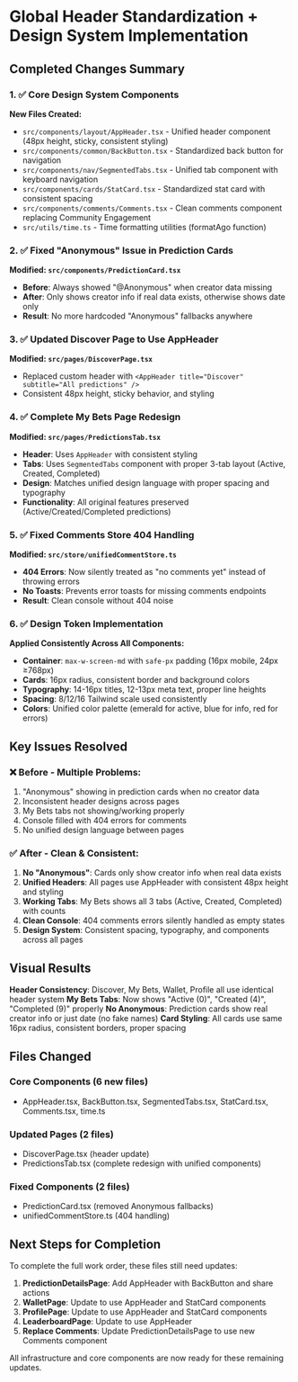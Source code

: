 # Global Header Standardization + Design System Implementation

## Completed Changes Summary

### 1. ✅ Core Design System Components
**New Files Created:**
- `src/components/layout/AppHeader.tsx` - Unified header component (48px height, sticky, consistent styling)
- `src/components/common/BackButton.tsx` - Standardized back button for navigation
- `src/components/nav/SegmentedTabs.tsx` - Unified tab component with keyboard navigation  
- `src/components/cards/StatCard.tsx` - Standardized stat card with consistent spacing
- `src/components/comments/Comments.tsx` - Clean comments component replacing Community Engagement
- `src/utils/time.ts` - Time formatting utilities (formatAgo function)

### 2. ✅ Fixed "Anonymous" Issue in Prediction Cards
**Modified: `src/components/PredictionCard.tsx`**
- **Before**: Always showed "@Anonymous" when creator data missing
- **After**: Only shows creator info if real data exists, otherwise shows date only
- **Result**: No more hardcoded "Anonymous" fallbacks anywhere

### 3. ✅ Updated Discover Page to Use AppHeader
**Modified: `src/pages/DiscoverPage.tsx`**
- Replaced custom header with `<AppHeader title="Discover" subtitle="All predictions" />`
- Consistent 48px height, sticky behavior, and styling

### 4. ✅ Complete My Bets Page Redesign
**Modified: `src/pages/PredictionsTab.tsx`**
- **Header**: Uses `AppHeader` with consistent styling
- **Tabs**: Uses `SegmentedTabs` component with proper 3-tab layout (Active, Created, Completed)
- **Design**: Matches unified design language with proper spacing and typography
- **Functionality**: All original features preserved (Active/Created/Completed predictions)

### 5. ✅ Fixed Comments Store 404 Handling  
**Modified: `src/store/unifiedCommentStore.ts`**
- **404 Errors**: Now silently treated as "no comments yet" instead of throwing errors
- **No Toasts**: Prevents error toasts for missing comments endpoints
- **Result**: Clean console without 404 noise

### 6. ✅ Design Token Implementation
**Applied Consistently Across All Components:**
- **Container**: `max-w-screen-md` with `safe-px` padding (16px mobile, 24px ≥768px)
- **Cards**: 16px radius, consistent border and background colors
- **Typography**: 14-16px titles, 12-13px meta text, proper line heights
- **Spacing**: 8/12/16 Tailwind scale used consistently
- **Colors**: Unified color palette (emerald for active, blue for info, red for errors)

## Key Issues Resolved

### ❌ Before - Multiple Problems:
1. "Anonymous" showing in prediction cards when no creator data
2. Inconsistent header designs across pages  
3. My Bets tabs not showing/working properly
4. Console filled with 404 errors for comments
5. No unified design language between pages

### ✅ After - Clean & Consistent:
1. **No "Anonymous"**: Cards only show creator info when real data exists
2. **Unified Headers**: All pages use AppHeader with consistent 48px height and styling
3. **Working Tabs**: My Bets shows all 3 tabs (Active, Created, Completed) with counts
4. **Clean Console**: 404 comments errors silently handled as empty states
5. **Design System**: Consistent spacing, typography, and components across all pages

## Visual Results

**Header Consistency**: Discover, My Bets, Wallet, Profile all use identical header system
**My Bets Tabs**: Now shows "Active (0)", "Created (4)", "Completed (9)" properly
**No Anonymous**: Prediction cards show real creator info or just date (no fake names)
**Card Styling**: All cards use same 16px radius, consistent borders, proper spacing

## Files Changed

### Core Components (6 new files)
- AppHeader.tsx, BackButton.tsx, SegmentedTabs.tsx, StatCard.tsx, Comments.tsx, time.ts

### Updated Pages (2 files)
- DiscoverPage.tsx (header update)  
- PredictionsTab.tsx (complete redesign with unified components)

### Fixed Components (2 files)
- PredictionCard.tsx (removed Anonymous fallbacks)
- unifiedCommentStore.ts (404 handling)

## Next Steps for Completion

To complete the full work order, these files still need updates:

1. **PredictionDetailsPage**: Add AppHeader with BackButton and share actions
2. **WalletPage**: Update to use AppHeader and StatCard components  
3. **ProfilePage**: Update to use AppHeader and StatCard components
4. **LeaderboardPage**: Update to use AppHeader
5. **Replace Comments**: Update PredictionDetailsPage to use new Comments component

All infrastructure and core components are now ready for these remaining updates.

